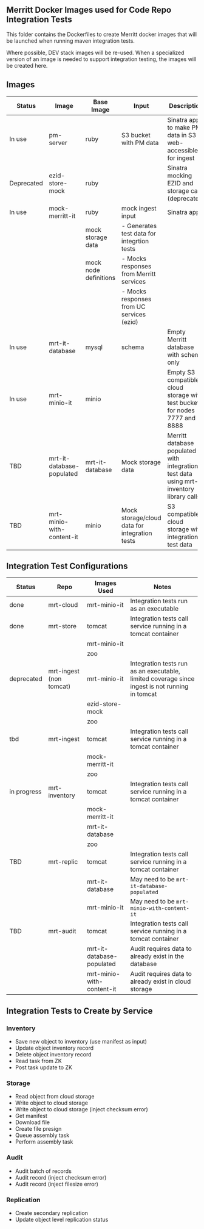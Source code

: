## Merritt Docker Images used for Code Repo Integration Tests

This folder contains the Dockerfiles to create Merritt docker images that will be launched when running maven integration tests.

Where possible, DEV stack images will be re-used.  When a specialized version of an image is needed to support integration testing, the images will be created here.

## Images

| Status | Image | Base Image | Input | Description |
| ------ | ----- | ---------- | ----- | ----------- |
| In use | pm-server | ruby | S3 bucket with PM data | Sinatra app to make PM data in S3 web-accessible for ingest|
| Deprecated | ezid-store-mock | ruby | | Sinatra mocking EZID and storage calls (deprecated) |
| In use | mock-merritt-it | ruby | mock ingest input | Sinatra app |
| | | mock storage data | - Generates test data for integrtion tests |
| | | mock node definitions | - Mocks responses from Merritt services |
| | | | - Mocks responses from UC services (ezid) |
| In use | mrt-it-database | mysql | schema | Empty Merritt database with schema only |
| In use| mrt-minio-it | minio | | Empty S3 compatible cloud storage with test buckets for nodes 7777 and 8888 |
| TBD | mrt-it-database-populated | mrt-it-database | Mock storage data | Merritt database populated with integration test data using mrt-inventory library calls |
| TBD | mrt-minio-with-content-it | minio | Mock storage/cloud data for integration tests | S3 compatible cloud storage with integration test data |

## Integration Test Configurations
| Status | Repo | Images Used | Notes |
| ------ | ---- | ----------- | ----- |
| done | mrt-cloud | mrt-minio-it | Integration tests run as an executable |
| done | mrt-store | tomcat | Integration tests call service running in a tomcat container | 
| | | mrt-minio-it | |
| | | zoo | |
| deprecated | mrt-ingest (non tomcat) | mrt-minio-it | Integration tests run as an executable, limited coverage since ingest is not running in tomcat |
| | | ezid-store-mock | |
| | | zoo | |
| tbd  | mrt-ingest | tomcat | Integration tests call service running in a tomcat container | 
| | | mock-merritt-it | |
| | | zoo | |
| in progress  | mrt-inventory | tomcat | Integration tests call service running in a tomcat container | 
| | | mock-merritt-it | |
| | | mrt-it-database |  |
| | | zoo | |
| TBD | mrt-replic | tomcat | Integration tests call service running in a tomcat container | 
| | | mrt-it-database | May need to be `mrt-it-database-populated` |
| | | mrt-minio-it | May need to be `mrt-minio-with-content-it` |
| TBD | mrt-audit | tomcat | Integration tests call service running in a tomcat container | 
| | | mrt-it-database-populated | Audit requires data to already exist in the database |
| | | mrt-minio-with-content-it | Audit requires data to already exist in cloud storage|


## Integration Tests to Create by Service

### Inventory
- Save new object to inventory (use manifest as input)
- Update object inventory record
- Delete object inventory record
- Read task from ZK
- Post task update to ZK

### Storage
- Read object from cloud storage
- Write object to cloud storage
- Write object to cloud storage (inject checksum error)
- Get manifest
- Download file
- Create file presign
- Queue assembly task
- Perform assembly task

### Audit
- Audit batch of records
- Audit record (inject checksum error)
- Audit record (inject filesize error)

### Replication
- Create secondary replication
- Update object level replication status